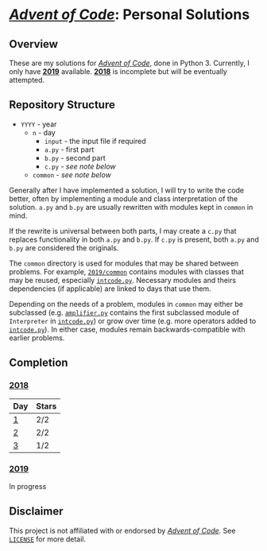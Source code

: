 # *[Advent of Code][aoc]*: Personal Solutions

## Overview

These are my solutions for *[Advent of Code][aoc]*, done in Python 3. Currently, I only have **[2019](2019)** available. **[2018](2018)** is incomplete but will be eventually attempted.

## Repository Structure

- `YYYY` - year
    - `n` - day
        - `input` - the input file if required
        - `a.py` - first part
        - `b.py` - second part
        - `c.py` - *see note below*
    - `common` - *see note below*

Generally after I have implemented a solution, I will try to write the code better, often by implementing a module and class interpretation of the solution. `a.py` and `b.py` are usually rewritten with modules kept in `common` in mind.

If the rewrite is universal between both parts, I may create a `c.py` that replaces functionality in both `a.py` and `b.py`. If `c.py` is present, both `a.py` and `b.py` are considered the originals.

The `common` directory is used for modules that may be shared between problems. For example, [`2019/common`](2019/common) contains modules with classes that may be reused, especially [`intcode.py`][intcode]. Necessary modules and theirs dependencies (if applicable) are linked to days that use them.

Depending on the needs of a problem, modules in `common` may either be subclassed (e.g. [`amplifier.py`](2019/common/amplifier.py) contains the first subclassed module of `Interpreter` in [`intcode.py`][intcode]) or grow over time (e.g. more operators added to [`intcode.py`][intcode]). In either case, modules remain backwards-compatible with earlier problems.

## Completion

### [2018](2018)

Day          | Stars
------------ | -----
[1](2018/1)  | 2/2
[2](2018/2)  | 2/2
[3](2018/3)  | 1/2

### [2019](2019)

In progress

## Disclaimer

This project is not affiliated with or endorsed by *[Advent of Code][aoc]*. See [`LICENSE`](LICENSE) for more detail.

[aoc]: https://adventofcode.com/
[intcode]: 2019/common/intcode.py
